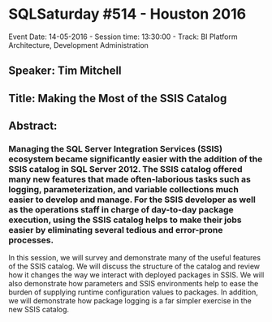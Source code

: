 # SQLSaturday #514 - Houston 2016
Event Date: 14-05-2016 - Session time: 13:30:00 - Track: BI Platform Architecture, Development  Administration
## Speaker: Tim Mitchell
## Title: Making the Most of the SSIS Catalog
## Abstract:
### Managing the SQL Server Integration Services (SSIS) ecosystem became significantly easier with the addition of the SSIS catalog in SQL Server 2012. The SSIS catalog offered many new features that made often-laborious tasks such as logging, parameterization, and variable collections much easier to develop and manage. For the SSIS developer as well as the operations staff in charge of day-to-day package execution, using the SSIS catalog helps to make their jobs easier by eliminating several tedious and error-prone processes.

In this session, we will survey and demonstrate many of the useful features of the SSIS catalog. We will discuss the structure of the catalog and review how it changes the way we interact with deployed packages in SSIS. We will also demonstrate how parameters and SSIS environments help to ease the burden of supplying runtime configuration values to packages. In addition, we will demonstrate how package logging is a far simpler exercise in the new SSIS catalog.

